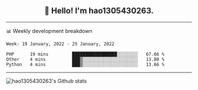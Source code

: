 <h2 align="center">👋 Hello! I'm hao1305430263.</h2>


---- 
📊 Weekly development breakdown

<!--START_SECTION:waka-->
```text
Week: 19 January, 2022 - 25 January, 2022

PHP      19 mins         █████████████████░░░░░░░░   67.66 % 
Other    4 mins          ███▒░░░░░░░░░░░░░░░░░░░░░   13.80 % 
Python   4 mins          ███▒░░░░░░░░░░░░░░░░░░░░░   13.66 % 
```
<!--END_SECTION:waka-->
----
![hao1305430263's Github stats](https://github-readme-stats.vercel.app/api?username=hao1305430263&show_icons=true)


<!--
**hao1305430263/hao1305430263** is a ✨ _special_ ✨ repository because its `README.md` (this file) appears on your GitHub profile.

Here are some ideas to get you started:

- 🔭 I’m currently working on ...
- 🌱 I’m currently learning ...
- 👯 I’m looking to collaborate on ...
- 🤔 I’m looking for help with ...
- 💬 Ask me about ...
- 📫 How to reach me: ...
- 😄 Pronouns: ...
- ⚡ Fun fact: ...
-->
